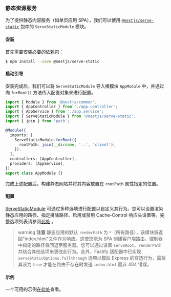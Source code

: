 ### 静态资源服务

为了提供静态内容服务（如单页应用 SPA），我们可以使用 [`@nestjs/serve-static`](https://www.npmjs.com/package/@nestjs/serve-static) 包中的 `ServeStaticModule` 模块。

#### 安装

首先需要安装必要的依赖包：

```bash
$ npm install --save @nestjs/serve-static
```

#### 启动引导

安装完成后，我们可以将 `ServeStaticModule` 导入根模块 `AppModule` 中，并通过向 `forRoot()` 方法传入配置对象来进行配置。

```typescript
import { Module } from '@nestjs/common';
import { AppController } from './app.controller';
import { AppService } from './app.service';
import { ServeStaticModule } from '@nestjs/serve-static';
import { join } from 'path';

@Module({
  imports: [
    ServeStaticModule.forRoot({
      rootPath: join(__dirname, '..', 'client'),
    }),
  ],
  controllers: [AppController],
  providers: [AppService],
})
export class AppModule {}
```

完成上述配置后，构建静态网站并将其内容放置在 `rootPath` 属性指定的位置。

#### 配置

[ServeStaticModule](https://github.com/nestjs/serve-static) 可通过多种选项进行配置以自定义其行为。您可以设置渲染静态应用的路径、指定排除路径、启用或禁用 Cache-Control 响应头设置等。完整选项列表请参阅[此处](https://github.com/nestjs/serve-static/blob/master/lib/interfaces/serve-static-options.interface.ts) 。

> warning **注意** 静态应用的默认 `renderPath` 为 `*`（所有路径），该模块将返回"index.html"文件作为响应。这使您能为 SPA 创建客户端路由。控制器中指定的路径将回退至服务器。您可以通过设置 `serveRoot`、`renderPath` 并结合其他选项来更改此行为。此外，Fastify 适配器中已实现 `serveStaticOptions.fallthrough` 选项以模拟 Express 的穿透行为，需将其设为 `true` 才能在路由不存在时发送 `index.html` 而非 404 错误。

#### 示例

一个可用的示例[在此处](https://github.com/nestjs/nest/tree/master/sample/24-serve-static)查看。
